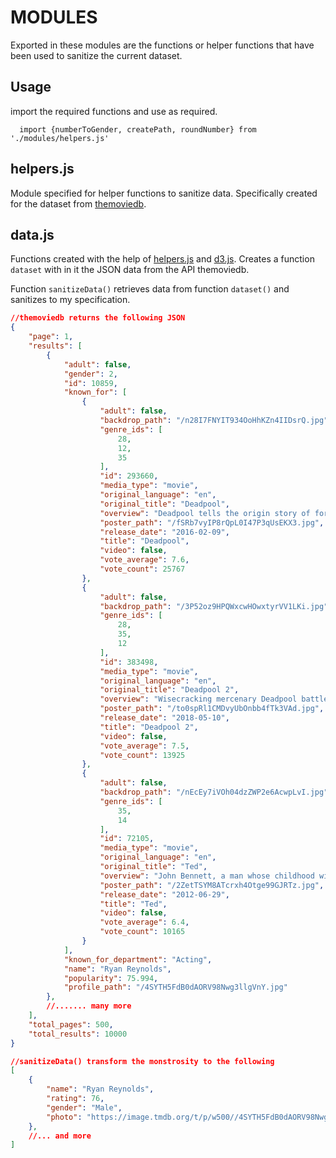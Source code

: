 # MODULES

Exported in these modules are the functions or helper functions that have been used to sanitize the current dataset.

## Usage

import the required functions and use as required.
```JS
  import {numberToGender, createPath, roundNumber} from './modules/helpers.js'
```

## helpers.js
Module specified for helper functions to sanitize data. Specifically created for the dataset from [themoviedb](https://www.themoviedb.org/documentation/api).

## data.js

Functions created with the help of [helpers.js](./modules/../helpers.js) and [d3.js](https://d3js.org/). Creates a function `dataset` with in it the JSON data from the API themoviedb.

Function `sanitizeData()` retrieves data from function `dataset()` and sanitizes to my specification.

```JSON
//themoviedb returns the following JSON
{
    "page": 1,
    "results": [
        {
            "adult": false,
            "gender": 2,
            "id": 10859,
            "known_for": [
                {
                    "adult": false,
                    "backdrop_path": "/n28I7FNYIT934OoHhKZn4IIDsrQ.jpg",
                    "genre_ids": [
                        28,
                        12,
                        35
                    ],
                    "id": 293660,
                    "media_type": "movie",
                    "original_language": "en",
                    "original_title": "Deadpool",
                    "overview": "Deadpool tells the origin story of former Special Forces operative turned mercenary Wade Wilson, who after being subjected to a rogue experiment that leaves him with accelerated healing powers, adopts the alter ego Deadpool. Armed with his new abilities and a dark, twisted sense of humor, Deadpool hunts down the man who nearly destroyed his life.",
                    "poster_path": "/fSRb7vyIP8rQpL0I47P3qUsEKX3.jpg",
                    "release_date": "2016-02-09",
                    "title": "Deadpool",
                    "video": false,
                    "vote_average": 7.6,
                    "vote_count": 25767
                },
                {
                    "adult": false,
                    "backdrop_path": "/3P52oz9HPQWxcwHOwxtyrVV1LKi.jpg",
                    "genre_ids": [
                        28,
                        35,
                        12
                    ],
                    "id": 383498,
                    "media_type": "movie",
                    "original_language": "en",
                    "original_title": "Deadpool 2",
                    "overview": "Wisecracking mercenary Deadpool battles the evil and powerful Cable and other bad guys to save a boy's life.",
                    "poster_path": "/to0spRl1CMDvyUbOnbb4fTk3VAd.jpg",
                    "release_date": "2018-05-10",
                    "title": "Deadpool 2",
                    "video": false,
                    "vote_average": 7.5,
                    "vote_count": 13925
                },
                {
                    "adult": false,
                    "backdrop_path": "/nEcEy7iVOh04dzZWP2e6AcwpLvI.jpg",
                    "genre_ids": [
                        35,
                        14
                    ],
                    "id": 72105,
                    "media_type": "movie",
                    "original_language": "en",
                    "original_title": "Ted",
                    "overview": "John Bennett, a man whose childhood wish of bringing his teddy bear to life came true, now must decide between keeping the relationship with the bear or his girlfriend, Lori.",
                    "poster_path": "/2ZetTSYM8ATcrxh4Otge99GJRTz.jpg",
                    "release_date": "2012-06-29",
                    "title": "Ted",
                    "video": false,
                    "vote_average": 6.4,
                    "vote_count": 10165
                }
            ],
            "known_for_department": "Acting",
            "name": "Ryan Reynolds",
            "popularity": 75.994,
            "profile_path": "/4SYTH5FdB0dAORV98Nwg3llgVnY.jpg"
        },
        //....... many more
    ],
    "total_pages": 500,
    "total_results": 10000
}
```
```JSON
//sanitizeData() transform the monstrosity to the following
[
    {
        "name": "Ryan Reynolds",
        "rating": 76,
        "gender": "Male",
        "photo": "https://image.tmdb.org/t/p/w500//4SYTH5FdB0dAORV98Nwg3llgVnY.jpg"
    },
    //... and more
]
```